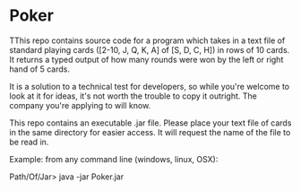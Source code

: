 # Poker

TThis repo contains source code for a program which takes in a text file of standard playing cards ([2-10, J, Q, K, A] of [S, D, C, H]) in rows of 10 cards. It returns a typed output of how many rounds were won by the left or right hand of 5 cards.

It is a solution to a technical test for developers, so while you're welcome to look at it for ideas, it's not worth the trouble to copy it outright. The company you're applying to will know.

This repo contains an executable .jar file. Please place your text file of cards in the same directory for easier access. It will request the name of the file to be read in.

Example: from any command line (windows, linux, OSX):

Path/Of/Jar> java -jar Poker.jar
